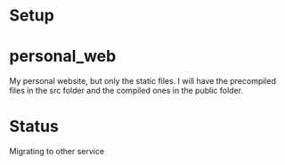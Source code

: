 # Setup

# personal_web
My personal website, but only the static files. I will have the precompiled files in the src folder and the compiled ones in the public folder.

# Status
Migrating to other service